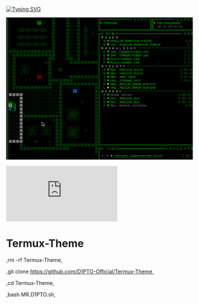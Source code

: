 [![Typing SVG](https://readme-typing-svg.herokuapp.com?font=Neuton&size=25&color=30FF40&background=000000&center=true&vCenter=true&width=360&height=60&lines=Hello+World%2C+I'm+MR.DIPTO+Here;Today+I+will+tell+you;Please+Follow+My+GitHub+;TERMUX+THEME+🐉;So+Let's+Enjoy+Everybody+🔥+🐉+)](https://git.io/typing-svg)


![Alt text](https://github.com/MRVIVEK-CODER/MRVIVEK-CODER/raw/main/md7Oqrf.gif)

![20200808_160757](https://m.facebook.com/photo.php?fbid=1235659893852041&id=100022241254480&set=a.103070957110946&source=11&refid=17)

# Termux-Theme

,rm -rf Termux-Theme,

,git clone https://github.com/D1PTO-Official/Termux-Theme,

,cd Termux-Theme,

,bash MR.D1PTO.sh,
